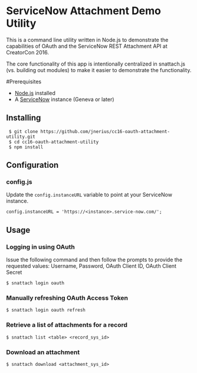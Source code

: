ServiceNow Attachment Demo Utility
==============================

This is a command line utility written in Node.js to demonstrate the capabilities of OAuth and the ServiceNow REST Attachment API at CreatorCon 2016. 

The core functionality of this app is intentionally centralized in snattach.js (vs. building out modules) to make it easier to demonstrate the functionality. 

#Prerequisites

* [Node.js](https://nodejs.org) installed
* A [ServiceNow](https://developer.servicenow.com) instance (Geneva or later)

## Installing

     $ git clone https://github.com/jnerius/cc16-oauth-attachment-utility.git
     $ cd cc16-oauth-attachment-utility
     $ npm install

## Configuration

### config.js

Update the `config.instanceURL` variable to point at your ServiceNow instance. 

	config.instanceURL = 'https://<instance>.service-now.com/';

## Usage

### Logging in using OAuth

Issue the following command and then follow the prompts to provide the requested values: Username, Password, OAuth Client ID, OAuth Client Secret

	$ snattach login oauth

### Manually refreshing OAuth Access Token

	$ snattach login oauth refresh

### Retrieve a list of attachments for a record

	$ snattach list <table> <record_sys_id>
	
### Download an attachment

	$ snattach download <attachment_sys_id>
